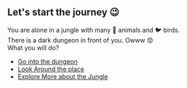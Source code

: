 ## Let's start the journey 😉

You are alone in a jungle with many 🐯 animals and 🐦 birds.\
There is a dark dungeon in front of you. Owww 😟\
What you will do?

- [Go into the dungeon](../../0/0.md)
- [Look Around the place](/0/0.1.md)
- [Explore More about the Jungle](/0/0.2.md)
